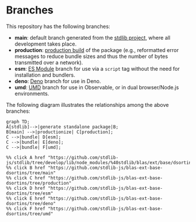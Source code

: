 <!--

@license Apache-2.0

Copyright (c) 2022 The Stdlib Authors.

Licensed under the Apache License, Version 2.0 (the "License");
you may not use this file except in compliance with the License.
You may obtain a copy of the License at

    http://www.apache.org/licenses/LICENSE-2.0

Unless required by applicable law or agreed to in writing, software
distributed under the License is distributed on an "AS IS" BASIS,
WITHOUT WARRANTIES OR CONDITIONS OF ANY KIND, either express or implied.
See the License for the specific language governing permissions and
limitations under the License.

-->

# Branches

This repository has the following branches:

-   **main**: default branch generated from the [stdlib project][stdlib-url], where all development takes place.
-   **production**: [production build][production-url] of the package (e.g., reformatted error messages to reduce bundle sizes and thus the number of bytes transmitted over a network).
-   **esm**: [ES Module][esm-url] branch for use via a `script` tag without the need for installation and bundlers.
-   **deno**: [Deno][deno-url] branch for use in Deno.
-   **umd**: [UMD][umd-url] branch for use in Observable, or in dual browser/Node.js environments.

The following diagram illustrates the relationships among the above branches:

```mermaid
graph TD;
A[stdlib]-->|generate standalone package|B;
B[main] -->|productionize| C[production];
C -->|bundle| D[esm];
C -->|bundle| E[deno];
C -->|bundle| F[umd];

%% click A href "https://github.com/stdlib-js/stdlib/tree/develop/lib/node_modules/%40stdlib/blas/ext/base/dsortins"
%% click B href "https://github.com/stdlib-js/blas-ext-base-dsortins/tree/main"
%% click C href "https://github.com/stdlib-js/blas-ext-base-dsortins/tree/production"
%% click D href "https://github.com/stdlib-js/blas-ext-base-dsortins/tree/esm"
%% click E href "https://github.com/stdlib-js/blas-ext-base-dsortins/tree/deno"
%% click F href "https://github.com/stdlib-js/blas-ext-base-dsortins/tree/umd"
```

[stdlib-url]: https://github.com/stdlib-js/stdlib/tree/develop/lib/node_modules/%40stdlib/blas/ext/base/dsortins
[production-url]: https://github.com/stdlib-js/blas-ext-base-dsortins/tree/production
[deno-url]: https://github.com/stdlib-js/blas-ext-base-dsortins/tree/deno
[umd-url]: https://github.com/stdlib-js/blas-ext-base-dsortins/tree/umd
[esm-url]: https://github.com/stdlib-js/blas-ext-base-dsortins/tree/esm